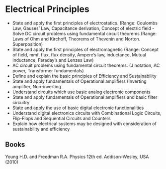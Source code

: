 # Electrical Principles

- State and apply the first principles of electrostatics. (Range: Coulombs Law, Gauses’ Law, Capacitance derivation, Concept of electric field
-Solve DC circuit problems using fundamental circuit theorems (Range: Laws of Ohm and Kirchoff, Theorems of Thevenin and Norton. Superposition)
- State and apply the first principles of electromagnetic (Range: Concept of field, mmf, flux, flux density, Ampere’s law, inductance, Mutual inductance, Faraday’s and Lenzes Law)
- AC circuit problems using fundamental circuit theorems. (J notation, AC power, Transformer fundamentals)
- Define and explain the basic principles of Efficiency and Sustainability
- State and apply fundamentals of Operational amplifiers (Inverting amplifier, Non-inverting
- Understand circuits which use basic analog electronic components
- State and apply fundamentals of Operational amplifiers and basic filter circuitry
- State and apply the use of basic digital electronic functionalities 
- Understand digital electronics circuits with Combinational Logic Circuits, Flip-Flops and Sequential Circuits and Counters
- Explain how electrical systems may be designed with consideration of sustainability and efficiency

## Books

Young H.D. and Freedman R.A. Physics 12th ed. Addison-Wesley, USA (2010)
